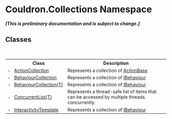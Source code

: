 # Couldron.Collections Namespace
 _**\[This is preliminary documentation and is subject to change.\]**_

## Classes
&nbsp;<table><tr><th></th><th>Class</th><th>Description</th></tr><tr><td>![Public class](media/pubclass.gif "Public class")</td><td><a href="T_Couldron_Collections_ActionCollection">ActionCollection</a></td><td>
Represents a collection of <a href="T_Couldron_Behaviours_ActionBase">ActionBase</a></td></tr><tr><td>![Public class](media/pubclass.gif "Public class")</td><td><a href="T_Couldron_Collections_BehaviourCollection">BehaviourCollection</a></td><td>
Represents a collection of <a href="T_Couldron_Behaviours_IBehaviour">IBehaviour</a></td></tr><tr><td>![Public class](media/pubclass.gif "Public class")</td><td><a href="T_Couldron_Collections_BehaviourCollection_1">BehaviourCollection(T)</a></td><td>
Represents a collection of <a href="T_Couldron_Behaviours_IBehaviour">IBehaviour</a></td></tr><tr><td>![Public class](media/pubclass.gif "Public class")</td><td><a href="T_Couldron_Collections_ConcurrentList_1">ConcurrentList(T)</a></td><td>
Represents a thread-safe list of items that can be accessed by multiple threads concurrently.</td></tr><tr><td>![Public class](media/pubclass.gif "Public class")</td><td><a href="T_Couldron_Collections_InteractivityTemplate">InteractivityTemplate</a></td><td>
Represents a collection of <a href="T_Couldron_Behaviours_IBehaviour">IBehaviour</a></td></tr></table>&nbsp;
